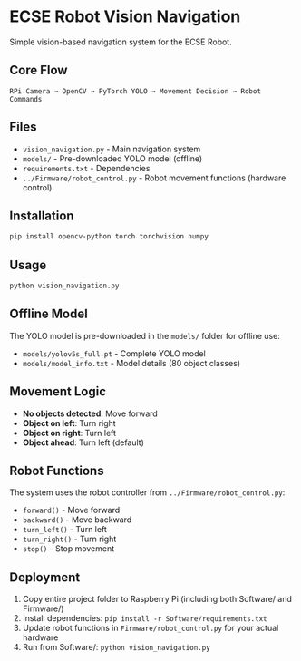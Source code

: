 # ECSE Robot Vision Navigation

Simple vision-based navigation system for the ECSE Robot.

## Core Flow
```
RPi Camera → OpenCV → PyTorch YOLO → Movement Decision → Robot Commands
```

## Files
- `vision_navigation.py` - Main navigation system
- `models/` - Pre-downloaded YOLO model (offline)
- `requirements.txt` - Dependencies
- `../Firmware/robot_control.py` - Robot movement functions (hardware control)

## Installation
```bash
pip install opencv-python torch torchvision numpy
```

## Usage
```bash
python vision_navigation.py
```

## Offline Model
The YOLO model is pre-downloaded in the `models/` folder for offline use:
- `models/yolov5s_full.pt` - Complete YOLO model
- `models/model_info.txt` - Model details (80 object classes)

## Movement Logic
- **No objects detected**: Move forward
- **Object on left**: Turn right
- **Object on right**: Turn left  
- **Object ahead**: Turn left (default)

## Robot Functions
The system uses the robot controller from `../Firmware/robot_control.py`:
- `forward()` - Move forward
- `backward()` - Move backward  
- `turn_left()` - Turn left
- `turn_right()` - Turn right
- `stop()` - Stop movement

## Deployment
1. Copy entire project folder to Raspberry Pi (including both Software/ and Firmware/)
2. Install dependencies: `pip install -r Software/requirements.txt`
3. Update robot functions in `Firmware/robot_control.py` for your actual hardware
4. Run from Software/: `python vision_navigation.py`